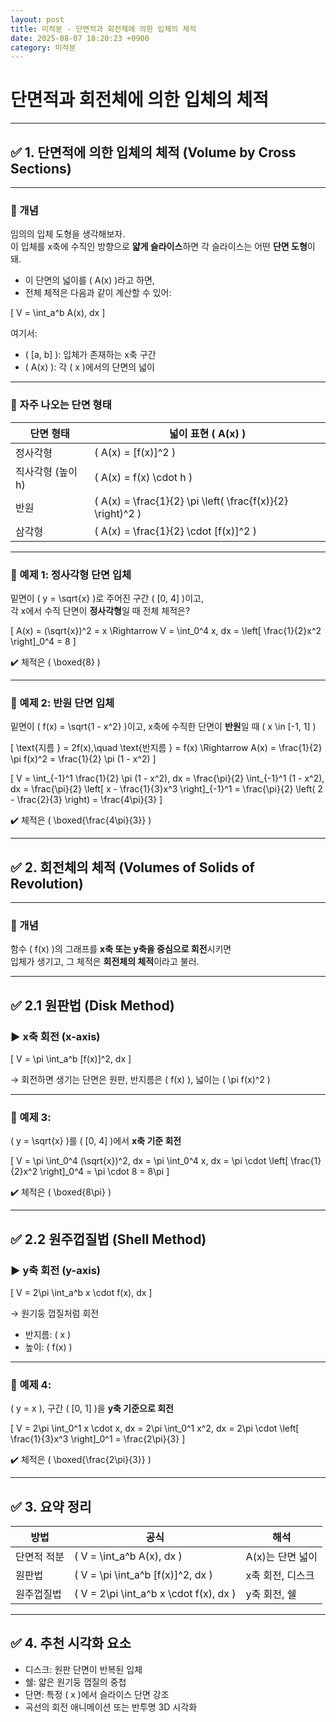 ```yaml
---
layout: post
title: 미적분 - 단면적과 회전체에 의한 입체의 체적
date: 2025-08-07 18:20:23 +0900
category: 미적분
---
```

# 단면적과 회전체에 의한 입체의 체적

---

## ✅ 1. 단면적에 의한 입체의 체적 (Volume by Cross Sections)

---

### 📌 개념

임의의 입체 도형을 생각해보자.  
이 입체를 x축에 수직인 방향으로 **얇게 슬라이스**하면 각 슬라이스는 어떤 **단면 도형**이 돼.

- 이 단면의 넓이를 \( A(x) \)라고 하면,  
- 전체 체적은 다음과 같이 계산할 수 있어:

\[
V = \int_a^b A(x)\, dx
\]

여기서:

- \( [a, b] \): 입체가 존재하는 x축 구간  
- \( A(x) \): 각 \( x \)에서의 단면의 넓이

---

### 📌 자주 나오는 단면 형태

| 단면 형태 | 넓이 표현 \( A(x) \) |
|-----------|------------------------|
| 정사각형 | \( A(x) = [f(x)]^2 \) |
| 직사각형 (높이 h) | \( A(x) = f(x) \cdot h \) |
| 반원 | \( A(x) = \frac{1}{2} \pi \left( \frac{f(x)}{2} \right)^2 \) |
| 삼각형 | \( A(x) = \frac{1}{2} \cdot [f(x)]^2 \) |

---

### 📌 예제 1: 정사각형 단면 입체

밑면이 \( y = \sqrt{x} \)로 주어진 구간 \( [0, 4] \)이고,  
각 x에서 수직 단면이 **정사각형**일 때 전체 체적은?

\[
A(x) = (\sqrt{x})^2 = x
\Rightarrow V = \int_0^4 x\, dx = \left[ \frac{1}{2}x^2 \right]_0^4 = 8
\]

✔️ 체적은 \( \boxed{8} \)

---

### 📌 예제 2: 반원 단면 입체

밑면이 \( f(x) = \sqrt{1 - x^2} \)이고, x축에 수직한 단면이 **반원**일 때 \( x \in [-1, 1] \)

\[
\text{지름 } = 2f(x),\quad \text{반지름 } = f(x)
\Rightarrow A(x) = \frac{1}{2} \pi f(x)^2 = \frac{1}{2} \pi (1 - x^2)
\]

\[
V = \int_{-1}^1 \frac{1}{2} \pi (1 - x^2)\, dx = \frac{\pi}{2} \int_{-1}^1 (1 - x^2)\, dx
= \frac{\pi}{2} \left[ x - \frac{1}{3}x^3 \right]_{-1}^1
= \frac{\pi}{2} \left( 2 - \frac{2}{3} \right) = \frac{4\pi}{3}
\]

✔️ 체적은 \( \boxed{\frac{4\pi}{3}} \)

---

## ✅ 2. 회전체의 체적 (Volumes of Solids of Revolution)

---

### 📌 개념

함수 \( f(x) \)의 그래프를 **x축 또는 y축을 중심으로 회전**시키면  
입체가 생기고, 그 체적은 **회전체의 체적**이라고 불러.

---

## ✅ 2.1 원판법 (Disk Method)

### ▶️ x축 회전 (x-axis)

\[
V = \pi \int_a^b [f(x)]^2\, dx
\]

→ 회전하면 생기는 단면은 원판, 반지름은 \( f(x) \), 넓이는 \( \pi f(x)^2 \)

---

### 📌 예제 3:

\( y = \sqrt{x} \)를 \( [0, 4] \)에서 **x축 기준 회전**

\[
V = \pi \int_0^4 (\sqrt{x})^2\, dx = \pi \int_0^4 x\, dx = \pi \cdot \left[ \frac{1}{2}x^2 \right]_0^4 = \pi \cdot 8 = 8\pi
\]

✔️ 체적은 \( \boxed{8\pi} \)

---

## ✅ 2.2 원주껍질법 (Shell Method)

### ▶️ y축 회전 (y-axis)

\[
V = 2\pi \int_a^b x \cdot f(x)\, dx
\]

→ 원기둥 껍질처럼 회전  
- 반지름: \( x \)  
- 높이: \( f(x) \)

---

### 📌 예제 4:

\( y = x \), 구간 \( [0, 1] \)을 **y축 기준으로 회전**

\[
V = 2\pi \int_0^1 x \cdot x\, dx = 2\pi \int_0^1 x^2\, dx = 2\pi \cdot \left[ \frac{1}{3}x^3 \right]_0^1 = \frac{2\pi}{3}
\]

✔️ 체적은 \( \boxed{\frac{2\pi}{3}} \)

---

## ✅ 3. 요약 정리

| 방법 | 공식 | 해석 |
|------|------|------|
| 단면적 적분 | \( V = \int_a^b A(x)\, dx \) | A(x)는 단면 넓이 |
| 원판법 | \( V = \pi \int_a^b [f(x)]^2\, dx \) | x축 회전, 디스크 |
| 원주껍질법 | \( V = 2\pi \int_a^b x \cdot f(x)\, dx \) | y축 회전, 쉘 |

---

## ✅ 4. 추천 시각화 요소

- 디스크: 원판 단면이 반복된 입체  
- 쉘: 얇은 원기둥 껍질의 중첩  
- 단면: 특정 \( x \)에서 슬라이스 단면 강조  
- 곡선의 회전 애니메이션 또는 반투명 3D 시각화
